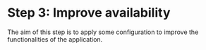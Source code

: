 # Step 3: Improve availability

The aim of this step is to apply some configuration to improve the functionalities of the application.
